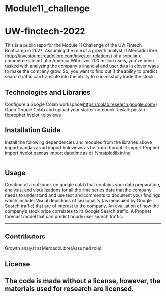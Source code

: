 # Module11_challenge
# UW-finctech-2022
This is  a public repo for the Module 11 Challenge of the UW Fintech Bootcamp in 2022.
Assuming the role of a growth analyst at MercadoLibre (http://investor.mercadolibre.com/investor-relations) of a popular e-commerce site in Latin America With over 200 million users, you've been tasked with analyzing the company's financial and user data in clever ways to make the company grow. So, you want to find out if the ability to predict search traffic can translate into the ability to successfully trade the stock. 



## Technologies and Libraries
Configure a Google Colab workspace(https://colab.research.google.com/)
Open Google Colab and upload your starter notebook.
Install:
    pystan
    fbprophet
    hvplot
    holoviews



## Installation Guide
Install the following dependencies and modules from the libraries above
    import pandas as pd
    import holoviews as hv
    from fbprophet import Prophet
    import hvplot.pandas
    import datetime as dt
    %matplotlib inline
```

```

## Usage
Creation of a notebook on google colab that contains your data preparation, analysis, and visualizations for all the time series data that the company needs to understand and use text and comments to document your findings which include;
    Visual depictions of seasonality (as measured by Google Search traffic) that are of interest to the company.
    An evaluation of how the company’s stock price correlates to its Google Search traffic.
    A Prophet forecast model that can predict hourly user search traffic.


---

## Contributors
Growth analyst at MercadoLibre(Assumed role)

## License
 The code is made without a license, however, the materials used for research are licensed.
---


